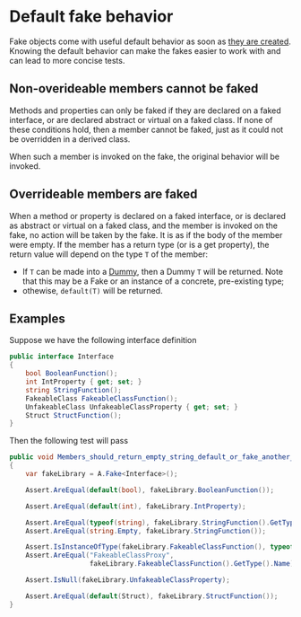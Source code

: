 # Default fake behavior

Fake objects come with useful default behavior as soon as
[they are created](creating-fakes.md). Knowing the default behavior
can make the fakes easier to work with and can lead to more concise
tests.

## Non-overideable members cannot be faked

Methods and properties can only be faked if they are declared on a
faked interface, or are declared abstract or virtual on a faked
class. If none of these conditions hold, then a member cannot be
faked, just as it could not be overridden in a derived class.

When such a member is invoked on the fake, the original behavior will be invoked.

## Overrideable members are faked

When a method or property is declared on a faked interface, or is
declared as abstract or virtual on a faked class, and the member is
invoked on the fake, no action will be taken by the fake. It is as if
the body of the member were empty. If the member has a return type (or
is a get property), the return value will depend on the type `T` of
the member:
  
* If `T` can be made into a [Dummy](dummies.md), then a Dummy `T` will
  be returned. Note that this may be a Fake or an instance of a
  concrete, pre-existing type;
* othewise, `default(T)` will be returned.

## Examples

Suppose we have the following interface definition

```csharp
public interface Interface
{
    bool BooleanFunction();
    int IntProperty { get; set; }
    string StringFunction();
    FakeableClass FakeableClassFunction();
    UnfakeableClass UnfakeableClassProperty { get; set; }
    Struct StructFunction();
}
```

Then the following test will pass

```csharp
public void Members_should_return_empty_string_default_or_fake_another_fake()
{
    var fakeLibrary = A.Fake<Interface>();

    Assert.AreEqual(default(bool), fakeLibrary.BooleanFunction());

    Assert.AreEqual(default(int), fakeLibrary.IntProperty);

    Assert.AreEqual(typeof(string), fakeLibrary.StringFunction().GetType()); 
    Assert.AreEqual(string.Empty, fakeLibrary.StringFunction());

    Assert.IsInstanceOfType(fakeLibrary.FakeableClassFunction(), typeof(FakeableClass));
    Assert.AreEqual("FakeableClassProxy",
                    fakeLibrary.FakeableClassFunction().GetType().Name); // to show it's a fake

    Assert.IsNull(fakeLibrary.UnfakeableClassProperty);

    Assert.AreEqual(default(Struct), fakeLibrary.StructFunction());
}
```

